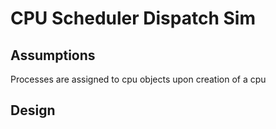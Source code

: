 # CPU Scheduler Dispatch Sim

## Assumptions
Processes are assigned to cpu objects upon creation of a cpu
## Design

## 
